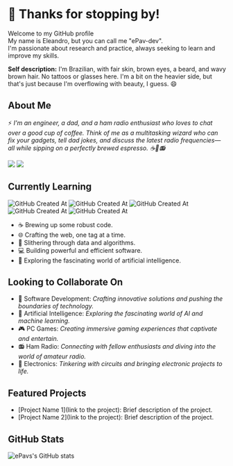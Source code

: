 # 👋 Thanks for stopping by! 

Welcome to my GitHub profile</br>
My name is Eleandro, but you can call me "ePav-dev".</br>I'm passionate about research and practice, always seeking to learn and improve my skills.</br>

**Self description:** I'm Brazilian, with fair skin, brown eyes, a beard, and wavy brown hair. No tattoos or glasses here. I'm a bit on the heavier side, but that's just because I'm overflowing with beauty, I guess. 😄


## About Me
⚡ *I'm an engineer, a dad, and a ham radio enthusiast who loves to chat over a good cup of coffee. Think of me as a multitasking wizard who can fix your gadgets, tell dad jokes, and discuss the latest radio frequencies—all while sipping on a perfectly brewed espresso. ☕🔧📻*

<a href = "mailto:eleandro@pavanatti.com.br"><img loading="lazy" src="https://img.shields.io/badge/Gmail-D14836?style=for-the-badge&logo=gmail&logoColor=white" target="_blank"></a>
<a href="https://www.linkedin.com/in/pavanatti-eleandro-2a75bb25" target="_blank"><img loading="lazy" src="https://img.shields.io/badge/-LinkedIn-%230077B5?style=for-the-badge&logo=linkedin&logoColor=white" target="_blank"></a>

## Currently Learning
![GitHub Created At](https://img.shields.io/badge/JavaScript-Learning-blue) ![GitHub Created At](https://img.shields.io/badge/HTML-Learning-blue) ![GitHub Created At](https://img.shields.io/badge/Python-Learning-blue)  ![GitHub Created At](https://img.shields.io/badge/C++-Learning-blue)  ![GitHub Created At](https://img.shields.io/badge/AIModels-Learning-blue)

- ☕ Brewing up some robust code.
- 🌐 Crafting the web, one tag at a time.
- 🐍 Slithering through data and algorithms.
- 💻 Building powerful and efficient software.
- 🤖 Exploring the fascinating world of artificial intelligence.


## Looking to Collaborate On
- 🚀 Software Development: *Crafting innovative solutions and pushing the boundaries of technology.*
- 🤖 Artificial Intelligence: *Exploring the fascinating world of AI and machine learning.*
- 🎮 PC Games: *Creating immersive gaming experiences that captivate and entertain.*
- 📻 Ham Radio: *Connecting with fellow enthusiasts and diving into the world of amateur radio.*
- 🔧 Electronics: *Tinkering with circuits and bringing electronic projects to life.*

## Featured Projects
- [Project Name 1](link to the project): Brief description of the project.
- [Project Name 2](link to the project): Brief description of the project.

## GitHub Stats
![ePavs's GitHub stats](https://github-readme-stats.vercel.app/api?username=ePav-dev&show_icons=true&theme=radical)
